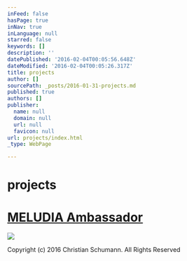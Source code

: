 ```yaml
---
inFeed: false
hasPage: true
inNav: true
inLanguage: null
starred: false
keywords: []
description: ''
datePublished: '2016-02-04T00:05:56.648Z'
dateModified: '2016-02-04T00:05:26.317Z'
title: projects
author: []
sourcePath: _posts/2016-01-31-projects.md
published: true
authors: []
publisher:
  name: null
  domain: null
  url: null
  favicon: null
url: projects/index.html
_type: WebPage

---
```

# projects

# [MELUDIA Ambassador][0]
![](https://the-grid-user-content.s3-us-west-2.amazonaws.com/6c874744-892d-4490-a4a0-e669e97441ba.jpg)

Copyright (c) 2016 Christian Schumann. All Rights Reserved

[0]: https://www.youtube.com/watch?v=nFSu10IYMWQ